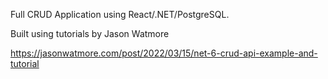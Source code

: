 Full CRUD Application using React/.NET/PostgreSQL.

Built using tutorials by Jason Watmore

https://jasonwatmore.com/post/2022/03/15/net-6-crud-api-example-and-tutorial

